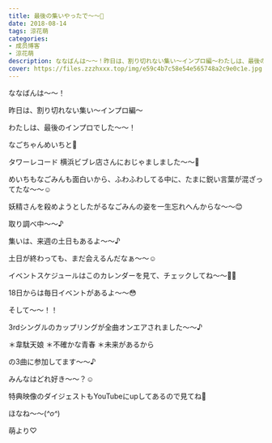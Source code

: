 ```yaml
---
title: 最後の集いやったで〜〜🍬
date: 2018-08-14
tags: 涼花萌
categories: 
- 成员博客
- 涼花萌
description: ななばんは〜〜！昨日は、割り切れない集い〜インプロ編〜わたしは、最後のインプロでした〜〜！なごちゃんめいちと💓タワーレコード 横浜ビブレ...
cover: https://files.zzzhxxx.top/img/e59c4b7c58e54e565748a2c9e0c1e.jpg 
---
```







ななばんは〜〜！



昨日は、割り切れない集い〜インプロ編〜




わたしは、最後のインプロでした〜〜！







なごちゃんめいちと💓








タワーレコード 横浜ビブレ店さんにおじゃましました〜〜💓





めいちもなごみんも面白いから、ふわふわしてる中に、たまに鋭い言葉が混ざってたな〜〜☺️







妖精さんを殺めようとしたがるなごみんの姿を一生忘れへんからな〜〜😊










取り調べ中〜〜♪











集いは、来週の土日もあるよ〜〜♪






土日が終わっても、まだ会えるんだなぁ〜〜☺️





イベントスケジュールはこのカレンダーを見て、チェックしてね〜〜✍🏻






18日からは毎日イベントがあるよ〜〜😳












そして〜〜！！



3rdシングルのカップリングが全曲オンエアされました〜〜♪



＊韋駄天娘
＊不確かな青春
＊未来があるから


の3曲に参加してます〜〜♪





みんなはどれ好き〜〜？☺️








特典映像のダイジェストもYouTubeにupしてあるので見てね👀







ほなね〜〜(*^o^*)


萌より♡


